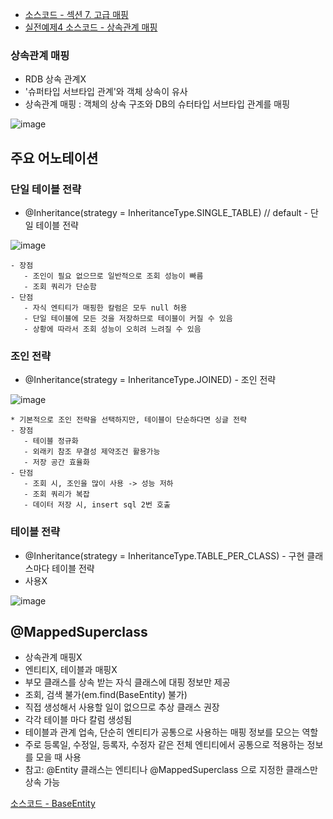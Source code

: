 - <a href="https://github.com/kkyu8925/jpa-with-spring-boot/tree/main/hello-jpa/src/main/java/%EC%84%B9%EC%85%987_%EA%B3%A0%EA%B8%89%EB%A7%A4%ED%95%91">
  소스코드 - 섹션 7. 고급 매핑</a>
- <a href="https://github.com/kkyu8925/jpa-with-spring-boot/tree/main/hello-jpa/src/main/java/%EC%8B%A4%EC%A0%84%EC%98%88%EC%A0%9C4_%EC%83%81%EC%86%8D%EA%B4%80%EA%B3%84_%EB%A7%A4%ED%95%91">
  실전예제4 소스코드 - 상속관계 매핑</a>

### 상속관계 매핑

- RDB 상속 관계X
- '슈퍼타입 서브타입 관계'와 객체 상속이 유사
- 상속관계 매핑 : 객체의 상속 구조와 DB의 슈터타입 서브타입 관계를 매핑

![image](https://user-images.githubusercontent.com/64997245/149279673-aba57b24-f25f-4c9c-9cac-20e9a4350743.png)

## 주요 어노테이션

### 단일 테이블 전략

- @Inheritance(strategy = InheritanceType.SINGLE_TABLE) // default - 단일 테이블 전략

![image](https://user-images.githubusercontent.com/64997245/149279982-8476cecb-ab36-425c-a071-f72c6e84ac1b.png)

```text
- 장점
   - 조인이 필요 없으므로 일반적으로 조회 성능이 빠름
   - 조회 쿼리가 단순함
- 단점
   - 자식 엔티티가 매핑한 칼럼은 모두 null 허용
   - 단일 테이블에 모든 것을 저장하므로 테이블이 커질 수 있음
   - 상황에 따라서 조회 성능이 오히려 느려질 수 있음
```

### 조인 전략

- @Inheritance(strategy = InheritanceType.JOINED) - 조인 전략

![image](https://user-images.githubusercontent.com/64997245/149279845-86edb34f-f9c1-445a-97be-63034d51bf0c.png)

```text
* 기본적으로 조인 전략을 선택하지만, 테이블이 단순하다면 싱글 전략
- 장점
   - 테이블 정규화
   - 외래키 참조 무결성 제약조건 활용가능
   - 저장 공간 효율화
- 단점
   - 조회 시, 조인을 많이 사용 -> 성능 저하
   - 조회 쿼리가 복잡
   - 데이터 저장 시, insert sql 2번 호출
```

### 테이블 전략

- @Inheritance(strategy = InheritanceType.TABLE_PER_CLASS) - 구현 클래스마다 테이블 전략
- 사용X

![image](https://user-images.githubusercontent.com/64997245/149280021-7f5dd0e8-8458-49b9-998b-4a6dbed5986d.png)

## @MappedSuperclass

- 상속관계 매핑X
- 엔티티X, 테이블과 매핑X
- 부모 클래스를 상속 받는 자식 클래스에 대핑 정보만 제공
- 조회, 검색 불가(em.find(BaseEntity) 불가)
- 직접 생성해서 사용할 일이 없으므로 추상 클래스 권장
- 각각 테이블 마다 칼럼 생성됨
- 테이블과 관계 업속, 단순히 엔티티가 공통으로 사용하는 매핑 정보를 모으는 역할
- 주로 등록일, 수정일, 등록자, 수정자 같은 전체 엔티티에서 공통으로 적용하는 정보를 모을 때 사용
- 참고: @Entity 클래스는 엔티티나 @MappedSuperclass 으로 지정한 클래스만 상속 가능

<a href="https://github.com/kkyu8925/jpa-with-spring-boot/blob/main/hello-jpa/src/main/java/%EC%84%B9%EC%85%987_%EA%B3%A0%EA%B8%89%EB%A7%A4%ED%95%91/BaseEntity.java">
소스코드 - BaseEntity</a>